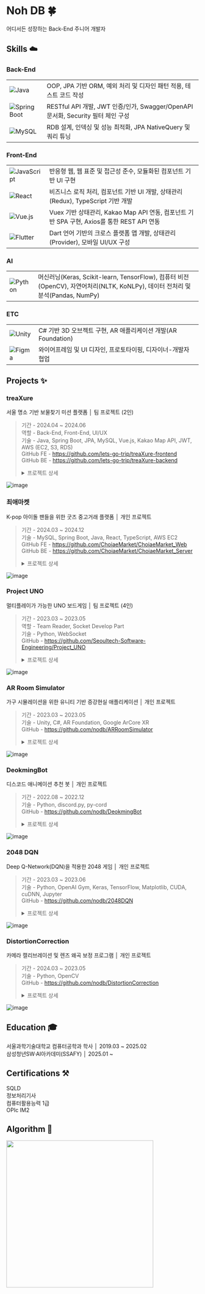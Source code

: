 # Noh DB 🍀
어디서든 성장하는 Back-End 주니어 개발자

## Skills ☁️

### Back-End
<table>
  <tr>
    <td><img src="https://img.shields.io/badge/Java-ED8B00?style=for-the-badge&logo=openjdk&logoColor=white" alt="Java"></td>
    <td>OOP, JPA 기반 ORM, 예외 처리 및 디자인 패턴 적용, 테스트 코드 작성</td>
  </tr>
  <tr>
    <td><img src="https://img.shields.io/badge/Spring_Boot-6DB33F?style=for-the-badge&logo=spring-boot&logoColor=white" alt="Spring Boot"></td>
    <td>RESTful API 개발, JWT 인증/인가, Swagger/OpenAPI 문서화, Security 필터 체인 구성</td>
  </tr>
  <tr>
    <td><img src="https://img.shields.io/badge/MySQL-4479A1?style=for-the-badge&logo=mysql&logoColor=white" alt="MySQL"></td>
    <td>RDB 설계, 인덱싱 및 성능 최적화, JPA NativeQuery 및 쿼리 튜닝</td>
  </tr>
</table>

### Front-End
<table border="0">
  <tr>
    <td><img src="https://img.shields.io/badge/JavaScript-F7DF1E?style=for-the-badge&logo=javascript&logoColor=white" alt="JavaScript"></td>
    <td>반응형 웹, 웹 표준 및 접근성 준수, 모듈화된 컴포넌트 기반 UI 구현</td>
  </tr>
  <tr>
    <td><img src="https://img.shields.io/badge/React-61DAFB?style=for-the-badge&logo=react&logoColor=white" alt="React"></td>
    <td>비즈니스 로직 처리, 컴포넌트 기반 UI 개발, 상태관리(Redux), TypeScript 기반 개발</td>
  </tr>
  <tr>
    <td><img src="https://img.shields.io/badge/Vue.js-4FC08D?style=for-the-badge&logo=vue.js&logoColor=white" alt="Vue.js"></td>
    <td>Vuex 기반 상태관리, Kakao Map API 연동, 컴포넌트 기반 SPA 구현, Axios를 통한 REST API 연동</td>
  </tr>
  <tr>
    <td><img src="https://img.shields.io/badge/Flutter-02569B?style=for-the-badge&logo=flutter&logoColor=white&color=%2302569B" alt="Flutter"></td>
    <td>Dart 언어 기반의 크로스 플랫폼 앱 개발, 상태관리(Provider), 모바일 UI/UX 구성</td>
  </tr>
</table>

### AI
<table border="0">
  <tr>
    <td><img src="https://img.shields.io/badge/python-3776AB?style=for-the-badge&logo=python&logoColor=white&color=%233776AB" alt="Python"></td>
    <td>머신러닝(Keras, Scikit-learn, TensorFlow), 컴퓨터 비전(OpenCV), 자연어처리(NLTK, KoNLPy), 데이터 전처리 및 분석(Pandas, NumPy)</td>
  </tr>
</table>

### ETC
<table border="0">
  <tr>
    <td><img src="https://img.shields.io/badge/unity-FFFFFF?style=for-the-badge&logo=unity&logoColor=white&color=%23002244" alt="Unity"></td>
    <td>C# 기반 3D 오브젝트 구현, AR 애플리케이션 개발(AR Foundation)</td>
  </tr>
  <tr>
    <td><img src="https://img.shields.io/badge/figma-F24E1E?style=for-the-badge&logo=figma&logoColor=white&color=%23F24E1E" alt="Figma"></td>
    <td>와이어프레임 및 UI 디자인, 프로토타이핑, 디자이너-개발자 협업</td>
  </tr>
</table>

## Projects ✨

### treaXure
서울 명소 기반 보물찾기 미션 플랫폼 │ 팀 프로젝트 (2인)
> 기간 - 2024.04 ~ 2024.06  
> 역할 - Back-End, Front-End, UI/UX  
> 기술 - Java, Spring Boot, JPA, MySQL, Vue.js, Kakao Map API, JWT, AWS (EC2, S3, RDS)  
> GitHub FE - https://github.com/lets-go-trip/treaXure-frontend  
> GitHub BE - https://github.com/lets-go-trip/treaXure-backend
> <details>
> <summary>프로젝트 상세</summary>
> <div markdown="1">
> 
> - 서울 주요 명소를 탐험하며 미션을 수행하고 인증 게시물을 업로드하는 게임형 서비스 기획
> - Vue.js 기반 반응형 UI 구성 및 Kakao Map API를 이용한 동적 마커 렌더링 구현
> - JWT 인증, Kakao/Naver OAuth2 로그인 기능 구현
> - 게시물 좋아요, 댓글, 유사도 점수 기반 추천 기능 등 사용자 상호작용 기능 개발
> - 미션, 장소, 게시글, 방문기록, 좋아요 등 주요 도메인 설계 및 REST API 문서화 (Swagger)
> - 게시물 유사도 비교를 위한 AI 서버 연동 및 유사도 기반 점수화 로직 처리
> - AWS EC2에 백엔드 배포, S3를 통한 이미지 업로드, RDS로 DB 운영
> - 프로젝트 ERD 및 API 명세서 작성, 팀 내 Git Flow 적용 및 코드 리뷰 주도
> 
> </div>
> </details>
![image](https://github.com/user-attachments/assets/ca2990ca-d366-4435-9715-7fb3eeac02dc)

### 최애마켓
K-pop 아이돌 팬들을 위한 굿즈 중고거래 플랫폼 │ 개인 프로젝트

> 기간 - 2024.03 ~ 2024.12  
> 기술 - MySQL, Spring Boot, Java, React, TypeScript, AWS EC2  
> GitHub FE - https://github.com/ChoiaeMarket/ChoiaeMarket_Web  
> GitHub BE - https://github.com/ChoiaeMarket/ChoiaeMarket_Server
> <details>
> <summary>프로젝트 상세</summary>
> <div markdown="1">
> 
> - 초기 기능 정의 및 화면 기획 진행
> - Figma를 이용하여 UI/UX 디자인
> - 데이터베이스 테이블 ERD 설계(상품 및 사용자 정보를 저장)
> - MySQL을 이용하여 데이터베이스 구현
> - 조회, 등록, 수정, 관리 등 중고거래에 필요한 REST API 설계 및 Notion에 명세서 정리
> - Spring Boot에서 CRUD 개발
> - React에서 Request & Response 개발
> - AWS EC2로 서비스 배포
> 
> </div>
> </details>
![image](https://github.com/user-attachments/assets/9485cbac-d9da-4788-91b8-bcc127e08004)

### Project UNO
멀티플레이가 가능한 UNO 보드게임 │ 팀 프로젝트 (4인)

> 기간 - 2023.03 ~ 2023.05  
> 역할 - Team Reader, Socket Develop Part  
> 기술 - Python, WebSocket  
> GitHub - https://github.com/Seoultech-Software-Engineering/Project_UNO
> <details>
> <summary>프로젝트 상세</summary>
> <div markdown="1">
> 
> - 팀장으로 전체적인 회의 리드 및 문서 작업 담당
> - 협업에 앞서 코딩&커밋 컨벤션 정의초기 기능 정의 및 화면 기획 진행
> - 주 2회 페어 프로그래밍으로 작업 및 Wiki에 미팅 로그, 백로그 작성
> - Python으로 게임 기능 구현
> - TCP/IP 소켓 통신을 통해 멀티프로세스로 멀티플레이 기능 구현, 업적 시스템 구현
> - 테스트 커버리지 측정 및 리팩토링
> - exe 실행 파일로 제작
> 
> </div>
> </details>
![image](https://github.com/user-attachments/assets/e3da5c23-fb8a-4173-ac02-056fc52d306b)

### AR Room Simulator
가구 시뮬레이션을 위한 유니티 기반 증강현실 애플리케이션 │ 개인 프로젝트

> 기간 - 2023.03 ~ 2023.05  
> 기술 - Unity, C#, AR Foundation, Google ArCore XR  
> GitHub - https://github.com/nodb/ARRoomSimulator
> <details>
> <summary>프로젝트 상세</summary>
> <div markdown="1">
> 
> - AR Default Plane을 통해 현실 공간의 특징점을 토대로 공간 인식
> - XR Origin을 통해 가상 세계에 랜더링된 AR 콘텐츠를 현실 좌표공간에 매핑
> - 조작 패널을 제작해 터치와 스크롤 뷰를 통해 가상의 3D 객체를 AR 공간에서 조정
> - 공간 인식, 객체 배치, 객체 선택, 객체 조작, 객체 가려짐 기능을 구현
> 
> </div>
> </details>
![image](https://github.com/user-attachments/assets/456291e7-a3f7-4602-9fd5-4c577d6531cf)


### DeokmingBot
디스코드 애니메이션 추천 봇 │ 개인 프로젝트

> 기간 - 2022.08 ~ 2022.12  
> 기술 - Python, discord.py, py-cord  
> GitHub - https://github.com/nodb/DeokmingBot
> <details>
> <summary>프로젝트 상세</summary>
> <div markdown="1">
> 
> - discord.py를 통해 discord bot 활성화 파일을 작성
> - 애니메이션 사이트인 라프텔 API를 통해 애니메이션 정보를 파싱할 수 있게 키 생성
> - 정보를 입력하면 라프텔의 작품 API, 키워드 API, discover API, recommend API를 가져오게 구현
> - Discord Bot API를 이용하여 원하는 기능에 각각의 명령어를 정의하여 할당
> - Discord Bot에 명령어만으로 애니메이션 검색, 추천 등 다양한 기능을 제공
> 
> </div>
> </details>
![image](https://github.com/user-attachments/assets/d3beee81-1fe8-4ac6-bc3c-37bce63d74e5)

### 2048 DQN
Deep Q-Network(DQN)을 적용한 2048 게임 │ 개인 프로젝트

> 기간 - 2023.03 ~ 2023.06  
> 기술 - Python, OpenAI Gym, Keras, TensorFlow, Matplotlib, CUDA, cuDNN, Jupyter  
> GitHub - https://github.com/nodb/2048DQN
> <details>
> <summary>프로젝트 상세</summary>
> <div markdown="1">
> 
> - OpenAI Gym 인터페이스를 사용하여 2048 게임을 구현
> - 딥러닝 알고리즘 DQN 적용을 위해 상태, 행동, 보상을 정의
> - 로그 정규화, 원핫 인코딩으로 신경망 입력 전처리하여 게임을 학습 형태로 변환
> - Keras의 Sequential API를 사용하여 신경망 모델 정의
> - keras-rl 라이브러리를 사용하여 DQN 에이전트 구현
> - DQN 신경망을 사용하여 최적의 정책을 학습
> - 학습 후 에이전트의 성능을 평가
> 
> </div>
> </details>
![image](https://github.com/user-attachments/assets/24939fda-0593-4bb7-9a91-c75f1d86b5d7)

### DistortionCorrection
카메라 캘리브레이션 및 렌즈 왜곡 보정 프로그램 │ 개인 프로젝트

> 기간 - 2024.03 ~ 2023.05   
> 기술 - Python, OpenCV   
> GitHub - https://github.com/nodb/DistortionCorrection
> <details>
> <summary>프로젝트 상세</summary>
> <div markdown="1">
> 
> - OpenCV 기반으로 카메라 렌즈의 왜곡을 교정하는 GUI 프로그램 구현
> - 체커보드 패턴을 이용한 카메라 캘리브레이션 기능 구현 (이미지 3장 이상 필요)
> - 캘리브레이션 수행 시 선택된 이미지 수, RMS 오차, 카메라 행렬(K), 왜곡 계수(k1~k5)를 콘솔에 출력
> - 보정 모드에서는 Tab 키로 보정 적용 여부를 실시간 토글할 수 있으며, ESC 키로 종료 가능
> - GUI 화면에 실시간으로 보정 전(original) / 보정 후(distorted correction) 결과를 비교 출력
> - 사용자가 직접 캘리브레이션 이미지 선택 과정을 수행하며 직관적인 조작 경험 제공
> - 갤럭시 S22U 카메라(0.6배율) 테스트 결과를 바탕으로 왜곡 보정 효과 검증
> 
> </div>
> </details>
![image](https://github.com/user-attachments/assets/3e91f1ac-43b3-46a7-b077-91d1743f057b)

## Education 🎓

서울과학기술대학교 컴퓨터공학과 학사 │ 2019.03 ~ 2025.02  
삼성청년SW·AI아카데미(SSAFY) │ 2025.01 ~

## Certifications ⚒️
SQLD   
정보처리기사  
컴퓨터활용능력 1급  
OPIc IM2

## Algorithm 👾

<img width="385px" src="http://mazassumnida.wtf/api/v2/generate_badge?boj=nodb"/>

